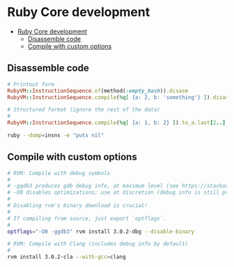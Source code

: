# Ruby Core development

- [Ruby Core development](#ruby-core-development)
  - [Disassemble code](#disassemble-code)
  - [Compile with custom options](#compile-with-custom-options)

## Disassemble code

```rb
# Printout form
RubyVM::InstructionSequence.of(method(:empty_hash)).disasm
RubyVM::InstructionSequence.compile(%q[ {a: 2, b: 'something'} ]).disasm

# Structured format (ignore the rest of the data)
#
RubyVM::InstructionSequence.compile(%q[ {a: 1, b: 2} ]).to_a.last[2..] # => [[:duphash, {:a=>1, :b=>2}], [:leave]]
```

```sh
ruby --dump=insns -e "puts nil"
```

## Compile with custom options

```sh
# RVM: Compile with debug symbols
#
# -ggdb3 produces gdb debug info, at maximum level (see https://stackoverflow.com/a/10475077).
# -O0 disables optimizations; use at discretion (debug info is still present)
#
# Disabling rvm's binary download is crucial!
#
# If compiling from source, just export `optflags`.
#
optflags="-O0 -ggdb3" rvm install 3.0.2-dbg --disable-binary

# RVM: Compile with Clang (includes debug info by default)
#
rvm install 3.0.2-cla --with-gcc=clang
```
